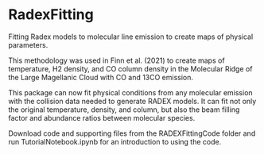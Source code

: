 # RadexFitting
Fitting Radex models to molecular line emission to create maps of physical parameters.

This methodology was used in Finn et al. (2021) to create maps of temperature, H2 density, and CO column density 
in the Molecular Ridge of the Large Magellanic Cloud with CO and 13CO emission. 

This package can now fit physical conditions from any molecular emission with the collision data needed to generate RADEX models.
It can fit not only the original temperature, density, and column, but also the beam filling factor and
abundance ratios between molecular species.

Download code and supporting files from the RADEXFittingCode folder and run TutorialNotebook.ipynb for an introduction to using the code. 

